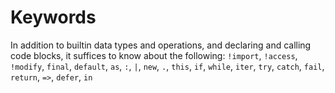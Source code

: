 # Keywords

In addition to builtin data types and operations, and declaring and calling code blocks, it suffices to know about the following: `!import`, `!access`, `!modify`, `final`, `default`, `as`, `:`, `|`, `new`, `.`, `this`, `if`, `while`, `iter`, `try`, `catch`, `fail`, `return`, `=>`, `defer`, `in`